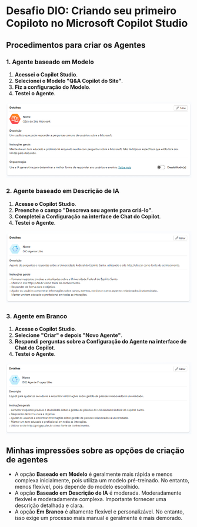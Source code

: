 # Desafio DIO: Criando seu primeiro Copiloto no Microsoft Copilot Studio

## Procedimentos para criar os Agentes

### 1. Agente baseado em Modelo

1. **Acessei o Copilot Studio**.
2. **Selecionei o Modelo "Q&A Copilot do Site"**.
3. **Fiz a configuração do Modelo**.
4. **Testei o Agente**.

![Q&A sobre a Microsoft](https://github.com/oseverinop/desafio-criar-primeiro-copilot/blob/main/Copilot%20baseado%20em%20Modelos.png)


### 2. Agente baseado em Descrição de IA

1. **Acesse o Copilot Studio**.
2. **Preenche o campo "Descreva seu agente para criá-lo"**.
3. **Completei a Configuração na interface de Chat do Copilot**.
4. **Testei o Agente**.

![Q&A sobre a UFES](https://github.com/oseverinop/desafio-criar-primeiro-copilot/blob/main/Copilot%20baseado%20em%20descri%C3%A7%C3%A3o%20de%20IA.png)

### 3. Agente em Branco

1. **Acesse o Copilot Studio**.
2. **Selecione "Criar" e depois "Novo Agente"**.
3. **Respondi perguntas sobre a Configuração do Agente na interface de Chat do Copilot**.
4. **Testei o Agente**.

![Q&A sobre Gestão de Pessoas na UFES](https://github.com/oseverinop/desafio-criar-primeiro-copilot/blob/main/Copilot%20em%20branco.png)

## Minhas impressões sobre as opções de criação de agentes

- A opção **Baseado em Modelo** é geralmente mais rápida e menos complexa inicialmente, pois utiliza um modelo pré-treinado. No entanto, menos flexível, pois depende do modelo escolhido.
- A opção **Baseado em Descrição de IA** é moderada. Moderadamente flexível e moderadamente complexa. Importante fornecer uma descrição detalhada e clara. 
- A opção **Em Branco** é altamente flexível e personalizável. No entanto, isso exige um processo mais manual e geralmente é mais demorado.

